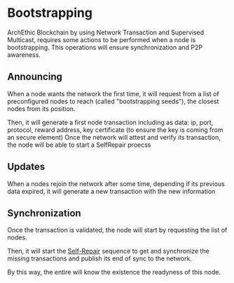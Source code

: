 # Bootstrapping 

ArchEthic Blockchain by using Network Transaction and Supervised Multicast, requires some actions to be performed 
when a node is bootstrapping. This operations will ensure synchronization and P2P awareness.

## Announcing

When a node wants the network the first time, it will request from a list of preconfigured nodes to reach (called "bootstrapping seeds"), the closest nodes from its position.

Then, it will generate a first node transaction including as data: ip, port, protocol, reward address, key certificate (to ensure the key is coming from an secure element)
Once the network will attest and verify its transaction, the node will be able to start a SelfRepair proecss

## Updates

When a nodes rejoin the network after some time, depending if its previous data expired, it will generate a new transaction with the new information

## Synchronization

Once the transaction is validated, the node will start by requesting the list of nodes.

Then, it will start the [Self-Repair](/network/p2p/self_repair.md) sequence to get and synchronize the missing transactions and publish its end of sync to the network.

By this way, the entire will know the existence the readyness of this node.
